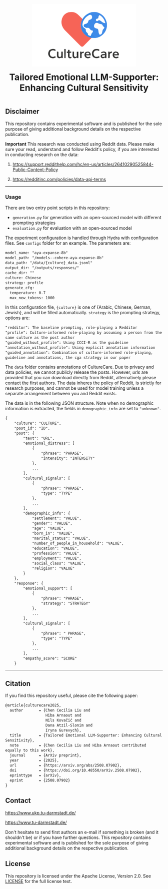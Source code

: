<p align="center">
  <img src="../culturecare_logo.png" alt="Logo" height="200">
</p>
<div align="center">
    <h1 style="margin: 0">Tailored Emotional LLM-Supporter: Enhancing Cultural Sensitivity</h1>
</div>
<br clear="left"/>

## Disclaimer
This repository contains experimental software and is published for the sole purpose of giving additional background details on the respective publication.

**Important** 
This research was conducted using Reddit data.  Please make sure your read, understand and follow Reddit's policy, if you are interested in conducting research on the data:

1. https://support.reddithelp.com/hc/en-us/articles/26410290525844-Public-Content-Policy

2. https://redditinc.com/policies/data-api-terms

---

### Usage

There are two entry point scripts in this repository:

* `generation.py` for generation with an open-sourced model with different prompting strategies
* `evaluation.py` for evaluation with an open-sourced model

The experiment configuration is handled through Hydra with configuration files.
See `configs` folder for an example. The parameters are:
```
model_name: "aya-expanse-8b"
model_path: "/models--cohere-aya-expanse-8b"
data_path: "/data/{culture}_data.jsonl"
output_dir: "/outputs/responses/"
cache_dir: ""
culture: Chinese
strategy: profile
generate_cfg:
  temperature: 0.7
  max_new_tokens: 1000
```

In this configuration file, `{culture}` is one of {Arabic, Chinese, German, Jewish}, and will be filled automatically.
`strategy` is the prompting strategy, options are:

```
"redditor": The baseline prompting, role-playing a Redditor
"profile": Culture-informed role-playing by assuming a person from the same culture as the post author
"guided_without_profile": Using CCCI-R as the guideline
"annotation_without_profile": Using explicit annotation information
"guided_annotation": Combination of culture-informed role-playing, guideline and annotations, the cga strategy in our paper
```

The `data` folder contains annotations of CultureCare. 
Due to privacy and data policies, we cannot publicly release the posts.
However, *urls* are provided that you can download directly from Reddit, alternatively please contact the first authors.
The data inheres the policy of Reddit, is strictly for research purposes, and cannot be used for model training unless a separate arrangement between you and Reddit exists.

The data is in the following JSON structure. 
Note when no demographic information is extracted, the fields in `demographic_info` are set to `"unknown"`.
```
{
    "culture": "CULTURE",
    "post_id": "ID",
    "post": {
        "text": "URL",
        "emotional_distress": [
            {
                "phrase": "PHRASE",
                "intensity": "INTENSITY"
            },
            ...
        ],
        "cultural_signals": [
            {
                "phrase": "PHRASE",
                "type": "TYPE"
            },
            ...
        ],
        "demographic_info": {
            "settlement": "VALUE",
            "gender": "VALUE",
            "age": "VALUE",
            "born_in": "VALUE",
            "marital_status": "VALUE",
            "number_of_people_in_household": "VALUE",
            "education": "VALUE",
            "profession": "VALUE",
            "employment": "VALUE",
            "social_class": "VALUE",
            "religion": "VALUE"
        }
    },
    "response": {
        "emotional_support": [
            {
                "phrase": "PHRASE",
                "strategy": "STRATEGY"
            },
            ...
        ],
        "cultural_signals": [
            {
                "phrase": " PHRASE",
                "type": "TYPE"
            },
            ...
        ],
        "empathy_score": "SCORE"
    }
```
---
## Citation
If you find this repository useful, please cite the following paper:

```
@article{culturecare2025,
  author       = {Chen Cecilia Liu and
                  Hiba Arnaout and
                  Nils Kovačić and 
                  Dana Atzil-Slonim and
                  Iryna Gurevych},
  title        = {Tailored Emotional LLM-Supporter: Enhancing Cultural Sensitivity},
  note         = {Chen Cecilia Liu and Hiba Arnaout contributed equally to this work},
  journal      = {ArXiv preprint},
  year         = {2025},
  url          = {https://arxiv.org/abs/2508.07902}, 
  doi          = {https://doi.org/10.48550/arXiv.2508.07902},
  eprinttype   = {arXiv},
  eprint       = {2508.07902}
}
```

## Contact
https://www.ukp.tu-darmstadt.de/

https://www.tu-darmstadt.de/

Don't hesitate to send first authors an e-mail if something is broken (and it shouldn't be) or if you have further questions.
This repository contains experimental software and is published for the sole purpose of giving additional background details on the respective publication. 

## License
This repository is licensed under the Apache License, Version 2.0. See [LICENSE](LICENSE) for the full license text.
 